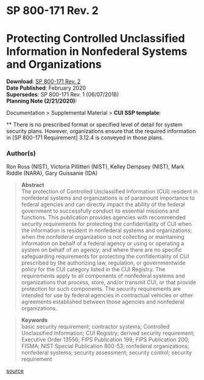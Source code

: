 # SP 800-171 Rev. 2 
# Protecting Controlled Unclassified Information in Nonfederal Systems and Organizations
 
**Download**: [SP 800-171 Rev. 2](https://nvlpubs.nist.gov/nistpubs/SpecialPublications/NIST.SP.800-171r2.pdf)  
**Date Published**: February 2020  
**Supersedes**: SP 800-171 Rev. 1 (06/07/2018)  
**Planning Note (2/21/2020):** 

Documentation > Supplemental Material > **CUI SSP template**:

** There is no prescribed format or specified level of detail for system security plans. However, organizations ensure that the required information in [SP 800-171 Requirement] 3.12.4 is conveyed in those plans.


### Author(s)
Ron Ross (NIST), Victoria Pillitteri (NIST), Kelley Dempsey (NIST), Mark Riddle (NARA), Gary Guissanie (IDA)

>   **Abstract**  
    The protection of Controlled Unclassified Information (CUI) resident in nonfederal systems and organizations is of paramount importance to federal agencies and can directly impact the ability of the federal government to successfully conduct its essential missions and functions. This publication provides agencies with recommended security requirements for protecting the confidentiality of CUI when the information is resident in nonfederal systems and organizations; when the nonfederal organization is not collecting or maintaining information on behalf of a federal agency or using or operating a system on behalf of an agency; and where there are no specific safeguarding requirements for protecting the confidentiality of CUI prescribed by the authorizing law, regulation, or governmentwide policy for the CUI category listed in the CUI Registry. The requirements apply to all components of nonfederal systems and organizations that process, store, and/or transmit CUI, or that provide protection for such components. The security requirements are intended for use by federal agencies in contractual vehicles or other agreements established between those agencies and nonfederal organizations.

>    **Keywords**  
    basic security requirement; contractor systems; Controlled Unclassified Information; CUI Registry; derived security requirement; Executive Order 13556; FIPS Publication 199; FIPS Publication 200; FISMA; NIST Special Publication 800-53; ronfederal organizations; nonfederal systems; security assessment; security control; security requirement

[source](https://csrc.nist.gov/publications/detail/sp/800-171/rev-2/final)